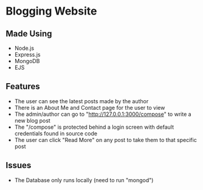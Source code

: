 # Blogging Website

## Made Using

- Node.js
- Express.js
- MongoDB
- EJS

## Features
- The user can see the latest posts made by the author
- There is an About Me and Contact page for the user to view
- The admin/author can go to "http://127.0.0.1:3000/compose" to write a new blog post
- The "/compose" is protected behind a login screen with default credentials found in source code
- The user can click "Read More" on any post to take them to that specific post

## Issues

- The Database only runs locally (need to run "mongod")




